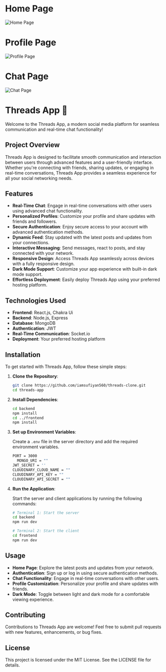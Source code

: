# Home Page

![Home Page](./frontend/public/Screenshot%202024-06-11%20200202.png)

# Profile Page

![Profile Page](./frontend/public/Screenshot%202024-06-11%20200532.png)

# Chat Page

![Chat Page](./frontend/public/Screenshot%202024-06-11%20125150.png)

# Threads App 🧵

Welcome to the Threads App, a modern social media platform for seamless communication and real-time chat functionality!

## Project Overview

Threads App is designed to facilitate smooth communication and interaction between users through advanced features and a user-friendly interface. Whether you're connecting with friends, sharing updates, or engaging in real-time conversations, Threads App provides a seamless experience for all your social networking needs.

## Features

- **Real-Time Chat**: Engage in real-time conversations with other users using advanced chat functionality.
- **Personalized Profiles**: Customize your profile and share updates with friends and followers.
- **Secure Authentication**: Enjoy secure access to your account with advanced authentication methods.
- **Dynamic Feed**: Stay updated with the latest posts and updates from your connections.
- **Interactive Messaging**: Send messages, react to posts, and stay connected with your network.
- **Responsive Design**: Access Threads App seamlessly across devices with a fully responsive design.
- **Dark Mode Support**: Customize your app experience with built-in dark mode support.
- **Effortless Deployment**: Easily deploy Threads App using your preferred hosting platform.

## Technologies Used

- **Frontend**: React.js, Chakra Ui
- **Backend**: Node.js, Express
- **Database**: MongoDB
- **Authentication**: JWT
- **Real-Time Communication**: Socket.io
- **Deployment**: Your preferred hosting platform

## Installation

To get started with Threads App, follow these simple steps:

1. **Clone the Repository**:

   ```bash
   git clone https://github.com/iamsufiyan560/threads-clone.git
   cd threads-app
   ```

2. **Install Dependencies**:

   ```bash
   cd backend
   npm install
   cd ../frontend
   npm install
   ```

3. **Set up Environment Variables**:

   Create a `.env` file in the server directory and add the required environment variables.

   ```bash
   PORT = 3000
     MONGO_URI = ""
   JWT_SECRET = ''
   CLOUDINARY_CLOUD_NAME = ""
   CLOUDINARY_API_KEY = ""
   CLOUDINARY_API_SECRET = ""

   ```

4. **Run the Application**:

   Start the server and client applications by running the following commands:

   ```bash
   # Terminal 1: Start the server
   cd backend
   npm run dev
   ```

   ```bash
   # Terminal 2: Start the client
   cd frontend
   npm run dev
   ```

## Usage

- **Home Page**: Explore the latest posts and updates from your network.
- **Authentication**: Sign up or log in using secure authentication methods.
- **Chat Functionality**: Engage in real-time conversations with other users.
- **Profile Customization**: Personalize your profile and share updates with friends.
- **Dark Mode**: Toggle between light and dark mode for a comfortable viewing experience.

## Contributing

Contributions to Threads App are welcome! Feel free to submit pull requests with new features, enhancements, or bug fixes.

## License

This project is licensed under the MIT License. See the LICENSE file for details.
